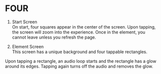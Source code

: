 # FOUR

1. Start Screen  
On start, four squares appear in the center of the screen. Upon tapping, the screen will zoom into the experience.
Once in the element, you cannot leave unless you refresh the page.

2. Element Screen  
This screen has a unique background and four tappable rectangles.

Upon tapping a rectangle, an audio loop starts and the rectangle has a glow around its edges.
Tapping again turns off the audio and removes the glow.
